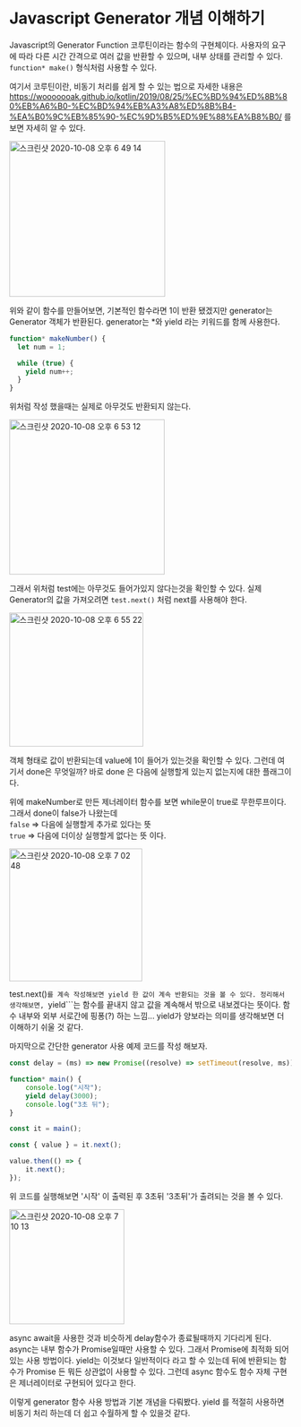 # Javascript Generator 개념 이해하기

Javascript의 Generator Function 코루틴이라는 함수의 구현체이다. 사용자의 요구에 따라 다른 시간 간격으로 여러 값을 반환할 수 있으며, 내부 상태를 관리할 수 있다.
```function* make()``` 형식처럼 사용할 수 있다.

여기서 코루틴이란, 비동기 처리를 쉽게 할 수 있는 법으로 자세한 내용은  
https://wooooooak.github.io/kotlin/2019/08/25/%EC%BD%94%ED%8B%80%EB%A6%B0-%EC%BD%94%EB%A3%A8%ED%8B%B4-%EA%B0%9C%EB%85%90-%EC%9D%B5%ED%9E%88%EA%B8%B0/ 를 보면 자세히 알 수 있다.

<img width="278" alt="스크린샷 2020-10-08 오후 6 49 14" src="https://user-images.githubusercontent.com/35620465/95442989-fb40bb80-0996-11eb-88cd-4e78dde34052.png">

위와 같이 함수를 만들어보면, 기본적인 함수라면 1이 반환 됐겠지만 generator는 Generator 객체가 반환된다.
generator는 *와 yield 라는 키워드를 함께 사용한다.

```javascript
function* makeNumber() {
  let num = 1;

  while (true) {
    yield num++;
  }
}
```
위처럼 작성 했을때는 실제로 아무것도 반환되지 않는다.

<img width="277" alt="스크린샷 2020-10-08 오후 6 53 12" src="https://user-images.githubusercontent.com/35620465/95443453-89b53d00-0997-11eb-9321-bba856079af0.png">

그래서 위처럼 test에는 아무것도 들어가있지 않다는것을 확인할 수 있다.
실제 Generator의 값을 가져오려면 ```test.next()``` 처럼 next를 사용해야 한다.

<img width="239" alt="스크린샷 2020-10-08 오후 6 55 22" src="https://user-images.githubusercontent.com/35620465/95443683-d6007d00-0997-11eb-8e9d-870093fccf6e.png">

객체 형태로 값이 반환되는데 value에 1이 들어가 있는것을 확인할 수 있다. 그런데 여기서 done은 무엇일까? 바로 done 은 다음에 실행할게 있는지 없는지에 대한 플래그이다.  

위에 makeNumber로 만든 제너레이터 함수를 보면 while문이 true로 무한루프이다. 그래서 done이 false가 나왔는데  
```false``` => 다음에 실행할게 추가로 있다는 뜻  
```true``` => 다음에 더이상 실행할게 없다는 뜻 이다.

<img width="237" alt="스크린샷 2020-10-08 오후 7 02 48" src="https://user-images.githubusercontent.com/35620465/95444542-e107dd00-0998-11eb-8732-0f6c32ae4433.png">

test.next()```를 계속 작성해보면 yield 한 값이 계속 반환되는 것을 볼 수 있다.
정리해서 생각해보면, ```yield```는 함수를 끝내지 않고 값을 계속해서 밖으로 내보겠다는 뜻이다. 함수 내부와 외부 서로간에 핑퐁(?) 하는 느낌...
yield가 양보라는 의미를 생각해보면 더 이해하기 쉬울 것 같다.

마지막으로 간단한 generator 사용 예제 코드를 작성 해보자.
```javascript
const delay = (ms) => new Promise((resolve) => setTimeout(resolve, ms));

function* main() {
    console.log("시작");
    yield delay(3000);
    console.log("3초 뒤");
}

const it = main();

const { value } = it.next();

value.then(() => {
    it.next();
});
```
위 코드를 실행해보면 '시작' 이 출력된 후 3초뒤 '3초뒤'가 출려되는 것을 볼 수 있다.

<img width="205" alt="스크린샷 2020-10-08 오후 7 10 13" src="https://user-images.githubusercontent.com/35620465/95445421-f7faff00-0999-11eb-961d-a9af6b215c70.png">

async await을 사용한 것과 비슷하게 delay함수가 종료될때까지 기다리게 된다.
async는 내부 함수가 Promise일때만 사용할 수 있다. 그래서 Promise에 최적화 되어 있는 사용 방법이다.
yield는 이것보다 일반적이다 라고 할 수 있는데 뒤에 반환되는 함수가 Promise 든 뭐든 상관없이 사용할 수 있다. 그런데 async 함수도 함수 자체 구현은 제너레이터로 구현되어 있다고 한다.

이렇게 generator 함수 사용 방법과 기본 개념을 다뤄봤다. yield 를 적절히 사용하면 비동기 처리 하는데 더 쉽고 수월하게 할 수 있을것 같다.
